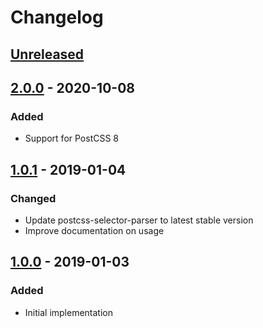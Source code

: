 # Changelog

## [Unreleased][]

## [2.0.0][] - 2020-10-08

### Added

-   Support for PostCSS 8

## [1.0.1][] - 2019-01-04

### Changed

-   Update postcss-selector-parser to latest stable version
-   Improve documentation on usage

## [1.0.0][] - 2019-01-03

### Added

-   Initial implementation

[unreleased]: https://github.com/niksy/postcss-query-ast/compare/v1.0.1...HEAD
[1.0.1]: https://github.com/niksy/postcss-query-ast/compare/v1.0.0...v1.0.1
[1.0.0]: https://github.com/niksy/postcss-query-ast/tree/v1.0.0
[unreleased]: https://github.com/niksy/postcss-query-ast/compare/v2.0.0...HEAD
[2.0.0]: https://github.com/niksy/postcss-query-ast/tree/v2.0.0
